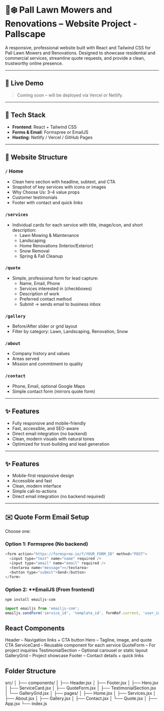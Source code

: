# 🌱❄️ Pall Lawn Mowers and Renovations – Website Project - Pallscape

A responsive, professional website built with React and Tailwind CSS for Pall Lawn Mowers and Renovations. Designed to showcase residential and commercial services, streamline quote requests, and provide a clean, trustworthy online presence.

---

## 🚀 Live Demo

> Coming soon – will be deployed via Vercel or Netlify.

---

## 🧰 Tech Stack

- **Frontend**: React + Tailwind CSS
- **Forms & Email**: Formspree or EmailJS
- **Hosting**: Netlify / Vercel / GitHub Pages

---

## 📄 Website Structure

### `/` Home

- Clean hero section with headline, subtext, and CTA
- Snapshot of key services with icons or images
- Why Choose Us: 3–4 value props
- Customer testimonials
- Footer with contact and quick links

### `/services`

- Individual cards for each service with title, image/icon, and short description:
  - Lawn Mowing & Maintenance
  - Landscaping
  - Home Renovations (Interior/Exterior)
  - Snow Removal
  - Spring & Fall Cleanup

### `/quote`

- Simple, professional form for lead capture:
  - Name, Email, Phone
  - Services interested in (checkboxes)
  - Description of work
  - Preferred contact method
  - Submit → sends email to business inbox

### `/gallery`

- Before/After slider or grid layout
- Filter by category: Lawn, Landscaping, Renovation, Snow

### `/about`

- Company history and values
- Areas served
- Mission and commitment to quality

### `/contact`

- Phone, Email, optional Google Maps
- Simple contact form (mirrors quote form)

---

## ✨ Features

- Fully responsive and mobile-friendly
- Fast, accessible, and SEO-aware
- Direct email integration (no backend)
- Clean, modern visuals with natural tones
- Optimized for trust-building and lead generation

---

## ✨ Features

- Mobile-first responsive design
- Accessible and fast
- Clean, modern interface
- Simple call-to-actions
- Direct email integration (no backend required)

---

## ✉️ Quote Form Email Setup

Choose one:

### Option 1: **Formspree** (No backend)

```js
<form action="https://formspree.io/f/YOUR_FORM_ID" method="POST">
  <input type="text" name="name" required />
  <input type="email" name="email" required />
  <textarea name="message"></textarea>
  <button type="submit">Send</button>
</form>
```

### Option 2: \*\*EmailJS (From frontend)

```js
npm install emailjs-com

import emailjs from 'emailjs-com';
emailjs.sendForm('service_id', 'template_id', formRef.current, 'user_id');
```

## React Components

Header – Navigation links + CTA button
Hero – Tagline, image, and quote CTA
ServiceCard – Reusable component for each service
QuoteForm – For project inquiries
TestimonialSection – Optional carousel or static layout
GalleryGrid – Project showcase
Footer – Contact details + quick links

## Folder Structure

src/
│
├── components/
│ ├── Header.jsx
│ ├── Footer.jsx
│ ├── Hero.jsx
│ ├── ServiceCard.jsx
│ ├── QuoteForm.jsx
│ ├── TestimonialSection.jsx
│ └── GalleryGrid.jsx
│
├── pages/
│ ├── Home.jsx
│ ├── Services.jsx
│ ├── About.jsx
│ ├── Gallery.jsx
│ ├── Contact.jsx
│ └── Quote.jsx
│
├── App.jsx
└── index.js
